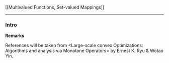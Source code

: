 [[Multivalued Functions, Set-valued Mappings]]

---
### **Intro**

**Remarks**

References will be taken from \<Large-scale convex Optimizations: Algorithms and analysis via Monotone Operators\> by Ernest K. Ryu & Wotao Yin. 


